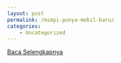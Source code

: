 ```yaml
---
layout: post
permalink: /mimpi-punya-mobil-baru/
categories:
    - Uncategorized
---
```


[Baca Selengkapnya](/06)